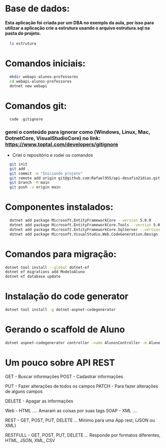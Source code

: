 # Base de dados:
#### Esta aplicação foi criada por um DBA no exemplo da aula, por isso para utilizar a aplicação crie a estrutura usando o arquivo estrutura.sql na pasta do projeto.

``` bash
  ls estrutura
```

# Comandos iniciais:
``` bash
  mkdir webapi-alunos-professores
  cd webapi-alunos-professores
  dotnet new webapi
```

# Comandos git:
``` bash
  code .gitignore 
```
### gerei o conteúdo para ignorar como (Windows, Linux, Mac, DotnetCore, VisualStudioCore) no link: https://www.toptal.com/developers/gitignore
- Criei o repositório e rodei os comandos

``` bash
  git init
  git add .
  git commit -m "Iniciando projeto"
  git remote add origin git@github.com:Rafael955/api-desafio21dias.git
  git branch -M main
  git push -u origin main
```

# Componentes instalados:
``` bash
  dotnet add package Microsoft.EntityFrameworkCore --version 5.0.9
  dotnet add package Microsoft.EntityFrameworkCore.Tools --version 5.0.9
  dotnet add package Microsoft.EntityFrameworkCore.SqlServer --version 5.0.9
  dotnet add package Microsoft.VisualStudio.Web.CodeGeneration.Design --version 5.0.2
```

# Comandos para migração:
``` bash
dotnet tool install --global dotnet-ef
dotnet ef migrations add ModeloAluno
dotnet ef database update
```

# Instalação do code generator
``` bash
dotnet tool install -g dotnet-aspnet-codegenerator
```

# Gerando o scaffold de Aluno
``` bash
dotnet aspnet-codegenerator controller -name AlunosController -m Aluno -dc DbContexto --relativeFolderPath Controllers --useDefaultLayout

```


# Um pouco sobre API REST

GET - Buscar informações
POST - Cadastrar informações

PUT - Fazer alterações de todos os campos
PATCH - Para fazer alterações de alguns campos

DELETE - Apagar as informações


Web - HTML ....   Amaram as coisas por suas tags
SOAP - XML ....

REST - GET, POST, PUT, DELETE ... Minimo para uma App rest, (JSON ou XML)

RESTFULL - GET, POST, PUT, DELETE ... Responde por formatos diferentes, HTML, JSON, XML, CSV 
